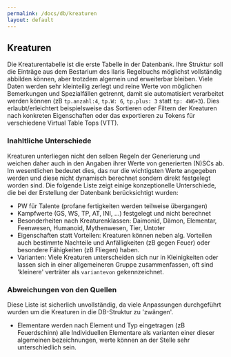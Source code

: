 ```yaml
---
permalink: /docs/db/kreaturen
layout: default
---
```


## Kreaturen

Die Kreaturentabelle ist die erste Tabelle in der Datenbank. Ihre Struktur soll die Einträge aus dem Bestarium des Ilaris Regelbuchs möglichst vollständig abbilden können, aber trotzdem algemein und erweiterbar bleiben. Viele Daten werden sehr kleinteilig zerlegt und reine Werte von möglichen Bemerkungen und Spezialfällen getrennt, damit sie automatisiert verarbeitet werden können (zB `tp.anzahl:4`, `tp.W: 6`, `tp.plus: 3` statt `tp: 4W6+3`). Dies erlaubt/erleichtert beispielsweise das Sortieren oder Filtern der Kreaturen nach konkreten Eigenschaften oder das exportieren zu Tokens für verschiedene Virtual Table Tops (VTT).

### Inahltliche Unterschiede

Kreaturen unterliegen nicht den selben Regeln der Generierung und weichen daher auch in den Angaben ihrer Werte von generierten (N)SCs ab. Im wesentlichen bedeutet dies, das nur die wichtigsten Werte angegeben werden und diese nicht dynamisch berechnet sondern direkt festgelegt worden sind. Die folgende Liste zeigt einige konzeptionelle Unterschiede, die bei der Erstellung der Datenbank berücksichtigt wurden:

* PW für Talente (profane fertigkeiten werden teilweise übergangen)
* Kampfwerte (GS, WS, TP, AT, INI, ...) festgelegt und nicht berechnet
* Besonderheiten nach Kreaturenklassen: Daimonid, Dämon, Elementar, Feenwesen, Humanoid, Mythenwesen, Tier, Untoter
*  Eigenschaften statt Vorteilen: Kreaturen können neben alg. Vorteilen auch bestimmte Nachteile und Anfälligkeiten (zB gegen Feuer) oder besondere Fähigkeiten (zB Fliegen) haben.
* Varianten: Viele Kreaturen unterscheiden sich nur in Kleinigkeiten oder lassen sich in einer allgemeineren Gruppe zusammenfassen, oft sind 'kleinere' verträter als `variantevon` gekennzeichnet.


### Abweichungen von den Quellen

Diese Liste ist sicherlich unvollständig, da viele Anpassungen durchgeführt wurden um die Kreaturen in die DB-Struktur zu 'zwängen'.

* Elementare werden nach Element und Typ eingetragen (zB Feuerdschinn) alle Individuellen Elementare als varianten einer dieser algemeinen bezeichnungen, werte können an der Stelle sehr unterschiedlich sein.